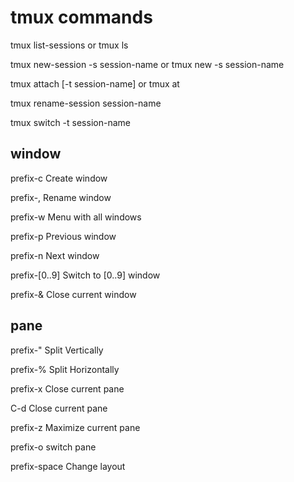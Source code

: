 # tmux commands

tmux list-sessions or tmux ls

tmux new-session -s session-name or tmux new -s session-name

tmux attach [-t session-name] or tmux at

tmux rename-session session-name

tmux switch -t session-name

## window
prefix-c  Create window

prefix-,  Rename window

prefix-w  Menu with all windows

prefix-p  Previous window

prefix-n  Next window

prefix-[0..9] Switch to [0..9] window

prefix-&  Close current window


## pane
prefix-"  Split Vertically

prefix-%  Split Horizontally

prefix-x  Close current pane

C-d       Close current pane

prefix-z  Maximize current pane

prefix-o  switch pane

prefix-space  Change layout
